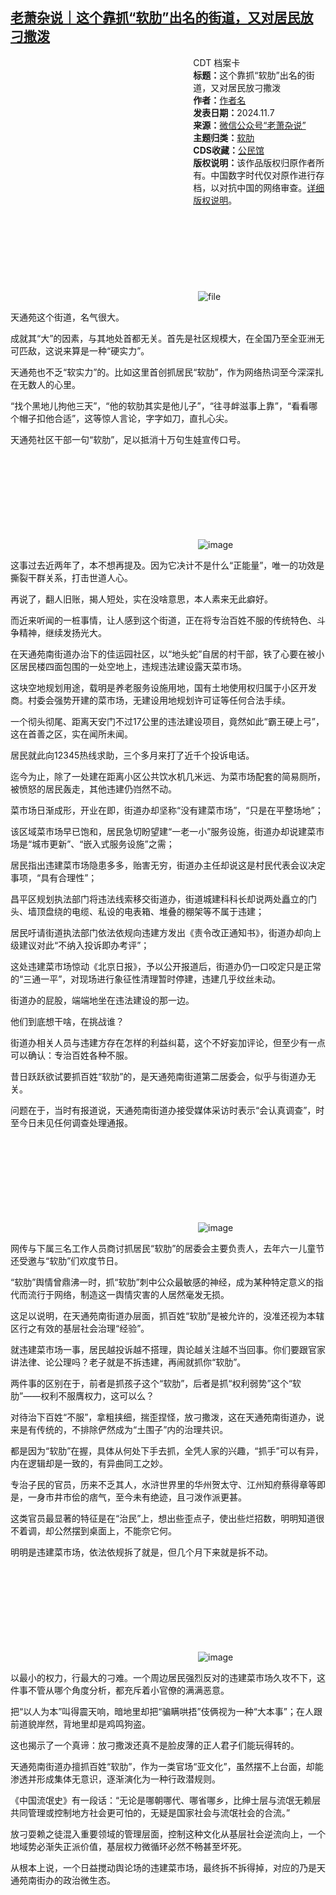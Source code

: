 <!--1730971075000-->
[老萧杂说｜这个靠抓“软肋”出名的街道，又对居民放刁撒泼](https://chinadigitaltimes.net/chinese/712877.html)
------

<div style="width:42%;float:right;padding-left:20px;"><div class="su-spoiler su-spoiler-style-fancy su-spoiler-icon-chevron-circle su-spoiler-closed" data-scroll-offset="0" data-anchor-in-url="no"><div class="su-spoiler-title" tabindex="0" role="button"><span class="su-spoiler-icon"></span>CDT 档案卡</div><div class="su-spoiler-content su-u-clearfix su-u-trim"><strong>标题：</strong>这个靠抓“软肋”出名的街道，又对居民放刁撒泼<br><strong>作者：</strong><a href="https://chinadigitaltimes.net/space/作者名" target="_blank">作者名</a><br><strong>发表日期：</strong>2024.11.7<br><strong>来源：</strong><a href="https://archive.ph/?url=https://mp.weixin.qq.com/s/YBvKA4KpTcnSfTSIBz0dqA" target="_blank">微信公众号“老萧杂说”</a><br><strong>主题归类：</strong><a href="https://chinadigitaltimes.net/space/软肋" target="_blank">软肋</a><br><strong>CDS收藏：</strong><a href="https://chinadigitaltimes.net/space/%E5%85%AC%E6%B0%91%E9%A6%86" target="_blank" rel="noopener">公民馆</a><br><strong>版权说明：</strong>该作品版权归原作者所有。中国数字时代仅对原作进行存档，以对抗中国的网络审查。<a href="https://chinadigitaltimes.net/chinese/copyright">详细版权说明</a>。</div></div></div><p><img decoding="async" src="data:image/svg+xml,%3Csvg%20xmlns='http://www.w3.org/2000/svg'%20viewBox='0%200%200%200'%3E%3C/svg%3E" alt="file" data-lazy-src="https://chinadigitaltimes.net/chinese/files/2024/11/image-1730970489791.png"><noscript><img decoding="async" src="https://chinadigitaltimes.net/chinese/files/2024/11/image-1730970489791.png" alt="file"></noscript></p><p>天通苑这个街道，名气很大。</p><p>成就其“大”的因素，与其地处首都无关。首先是社区规模大，在全国乃至全亚洲无可匹敌，这说来算是一种“硬实力”。</p><p>天通苑也不乏“软实力”的。比如这里首创抓居民“软肋”，作为网络热词至今深深扎在无数人的心里。</p><p>“找个黑地儿拘他三天”，“他的软肋其实是他儿子”，“往寻衅滋事上靠”，“看看哪个帽子扣他合适”，这等惊人言论，字字如刀，直扎心尖。</p><p>天通苑社区干部一句“软肋”，足以抵消十万句生娃宣传口号。</p><p><img decoding="async" src="data:image/svg+xml,%3Csvg%20xmlns='http://www.w3.org/2000/svg'%20viewBox='0%200%200%200'%3E%3C/svg%3E" alt="image" data-lazy-src="https://chinadigitaltimes.net/chinese/files/2024/11/post-712877-672c85c402f83."><noscript><img decoding="async" src="https://chinadigitaltimes.net/chinese/files/2024/11/post-712877-672c85c402f83." alt="image"></noscript></p><p>这事过去近两年了，本不想再提及。因为它决计不是什么“正能量”，唯一的功效是撕裂干群关系，打击世道人心。</p><p>再说了，翻人旧账，揭人短处，实在没啥意思，本人素来无此癖好。</p><p>而近来听闻的一桩事情，让人感到这个街道，正在将专治百姓不服的传统特色、斗争精神，继续发扬光大。</p><p>在天通苑南街道办治下的佳运园社区，以“地头蛇”自居的村干部，铁了心要在被小区居民楼四面包围的一处空地上，违规违法建设露天菜市场。</p><p>这块空地规划用途，载明是养老服务设施用地，国有土地使用权归属于小区开发商。村委会强势开建的菜市场，无建设用地规划许可证等任何合法手续。</p><p>一个彻头彻尾、距离天安门不过17公里的违法建设项目，竟然如此“霸王硬上弓”，这在首善之区，实在闻所未闻。</p><p>居民就此向12345热线求助，三个多月来打了近千个投诉电话。</p><p>迄今为止，除了一处建在距离小区公共饮水机几米远、为菜市场配套的简易厕所，被愤怒的居民轰走，其他违建仍岿然不动。</p><p>菜市场日渐成形，开业在即，街道办却坚称“没有建菜市场”，“只是在平整场地”；</p><p>该区域菜市场早已饱和，居民急切盼望建“一老一小”服务设施，街道办却说建菜市场是“城市更新”、“嵌入式服务设施”之需；</p><p>居民指出违建菜市场隐患多多，贻害无穷，街道办主任却说这是村民代表会议决定事项，“具有合理性”；</p><p>昌平区规划执法部门将违法线索移交街道办，街道城建科科长却说两处矗立的门头、墙顶盘绕的电缆、私设的电表箱、堆叠的棚架等不属于违建；</p><p>居民吁请街道执法部门依法依规向违建方发出《责令改正通知书》，街道办却向上级建议对此“不纳入投诉即办考评”；</p><p>这处违建菜市场惊动《北京日报》，予以公开报道后，街道办仍一口咬定只是正常的“三通一平”，对现场进行象征性清理暂时停建，违建几乎纹丝未动。</p><p>街道办的屁股，端端地坐在违法建设的那一边。</p><p>他们到底想干啥，在挑战谁？</p><p>街道办相关人员与违建方存在怎样的利益纠葛，这个不好妄加评论，但至少有一点可以确认：专治百姓各种不服。</p><p>昔日跃跃欲试要抓百姓“软肋”的，是天通苑南街道第二居委会，似乎与街道办无关。</p><p>问题在于，当时有报道说，天通苑南街道办接受媒体采访时表示“会认真调查”，时至今日未见任何调查处理通报。</p><p><img decoding="async" src="data:image/svg+xml,%3Csvg%20xmlns='http://www.w3.org/2000/svg'%20viewBox='0%200%200%200'%3E%3C/svg%3E" alt="image" data-lazy-src="https://chinadigitaltimes.net/chinese/files/2024/11/post-712877-672c85c40e2b0.png"><noscript><img decoding="async" src="https://chinadigitaltimes.net/chinese/files/2024/11/post-712877-672c85c40e2b0.png" alt="image"></noscript></p><p>网传与下属三名工作人员商讨抓居民“软肋”的居委会主要负责人，去年六一儿童节还受邀与“软肋”们欢度节日。</p><p>“软肋”舆情曾鼎沸一时，抓“软肋”刺中公众最敏感的神经，成为某种特定意义的指代而流行于网络，制造这一舆情灾害的人居然毫发无损。</p><p>这足以说明，在天通苑南街道办层面，抓百姓“软肋”是被允许的，没准还视为本辖区行之有效的基层社会治理“经验”。</p><p>就违建菜市场一事，居民越投诉越不搭理，舆论越关注越不当回事。你们要跟官家讲法律、论公理吗？老子就是不拆违建，再闹就抓你“软肋”。</p><p>两件事的区别在于，前者是抓孩子这个“软肋”，后者是抓“权利弱势”这个“软肋”——权利不服膺权力，这可以么？</p><p>对待治下百姓“不服”，拿粗挟细，揣歪捏怪，放刁撒泼，这在天通苑南街道办，说来是有传统的，不排除俨然成为“土围子”内的治理共识。</p><p>都是因为“软肋”在握，具体从何处下手去抓，全凭人家的兴趣，“抓手”可以有异，内在逻辑却是一致的，有异曲同工之妙。</p><p>专治子民的官员，历来不乏其人，水浒世界里的华州贺太守、江州知府蔡得章等即是，一身市井市侩的痞气，至今未有绝迹，且刁泼作派更甚。</p><p>这类官员最显著的特征是在“治民”上，想出些歪点子，使出些烂招数，明明知道很不着调，却公然摆到桌面上，不能奈它何。</p><p>明明是违建菜市场，依法依规拆了就是，但几个月下来就是拆不动。</p><p><img decoding="async" src="data:image/svg+xml,%3Csvg%20xmlns='http://www.w3.org/2000/svg'%20viewBox='0%200%200%200'%3E%3C/svg%3E" alt="image" data-lazy-src="https://chinadigitaltimes.net/chinese/files/2024/11/post-712877-672c85c419d63."><noscript><img decoding="async" src="https://chinadigitaltimes.net/chinese/files/2024/11/post-712877-672c85c419d63." alt="image"></noscript></p><p>以最小的权力，行最大的刁难。一个周边居民强烈反对的违建菜市场久攻不下，这件事不管从哪个角度分析，都充斥着小官僚的满满恶意。</p><p>把“以人为本”叫得震天响，暗地里却把“骗瞒哄捂”伎俩视为一种“大本事”；在人跟前道貌岸然，背地里却是鸡鸣狗盗。</p><p>这也揭示了一个真谛：放刁撒泼还真不是脸皮薄的正人君子们能玩得转的。</p><p>天通苑南街道办擅抓百姓“软肋”，作为一类官场“亚文化”，虽然摆不上台面，却能渗透并形成集体无意识，逐渐演化为一种行政潜规则。</p><p>《中国流氓史》有一段话：“无论是哪朝哪代、哪省哪乡，比绅士层与流氓无赖层共同管理或控制地方社会更可怕的，无疑是国家社会与流氓社会的合流。”</p><p>放刁耍赖之徒混入重要领域的管理层面，控制这种文化从基层社会逆流向上，一个地域势必渐失正派价值，基层权力微循环必然不畅甚至坏死。</p><p>从根本上说，一个日益搅动舆论场的违建菜市场，最终拆不拆得掉，对应的乃是天通苑南街办的政治微生态。</p><div class="addtoany_share_save_container addtoany_content addtoany_content_bottom"><div class="a2a_kit a2a_kit_size_32 addtoany_list" data-a2a-url="https://chinadigitaltimes.net/chinese/712877.html" data-a2a-title="老萧杂说｜这个靠抓“软肋”出名的街道，又对居民放刁撒泼"><a class="a2a_button_facebook" href="https://www.addtoany.com/add_to/facebook?linkurl=https%3A%2F%2Fchinadigitaltimes.net%2Fchinese%2F712877.html&amp;linkname=%E8%80%81%E8%90%A7%E6%9D%82%E8%AF%B4%EF%BD%9C%E8%BF%99%E4%B8%AA%E9%9D%A0%E6%8A%93%E2%80%9C%E8%BD%AF%E8%82%8B%E2%80%9D%E5%87%BA%E5%90%8D%E7%9A%84%E8%A1%97%E9%81%93%EF%BC%8C%E5%8F%88%E5%AF%B9%E5%B1%85%E6%B0%91%E6%94%BE%E5%88%81%E6%92%92%E6%B3%BC" title="Facebook" rel="nofollow noopener" target="_blank"></a><a class="a2a_button_twitter" href="https://www.addtoany.com/add_to/twitter?linkurl=https%3A%2F%2Fchinadigitaltimes.net%2Fchinese%2F712877.html&amp;linkname=%E8%80%81%E8%90%A7%E6%9D%82%E8%AF%B4%EF%BD%9C%E8%BF%99%E4%B8%AA%E9%9D%A0%E6%8A%93%E2%80%9C%E8%BD%AF%E8%82%8B%E2%80%9D%E5%87%BA%E5%90%8D%E7%9A%84%E8%A1%97%E9%81%93%EF%BC%8C%E5%8F%88%E5%AF%B9%E5%B1%85%E6%B0%91%E6%94%BE%E5%88%81%E6%92%92%E6%B3%BC" title="Twitter" rel="nofollow noopener" target="_blank"></a><a class="a2a_button_telegram" href="https://www.addtoany.com/add_to/telegram?linkurl=https%3A%2F%2Fchinadigitaltimes.net%2Fchinese%2F712877.html&amp;linkname=%E8%80%81%E8%90%A7%E6%9D%82%E8%AF%B4%EF%BD%9C%E8%BF%99%E4%B8%AA%E9%9D%A0%E6%8A%93%E2%80%9C%E8%BD%AF%E8%82%8B%E2%80%9D%E5%87%BA%E5%90%8D%E7%9A%84%E8%A1%97%E9%81%93%EF%BC%8C%E5%8F%88%E5%AF%B9%E5%B1%85%E6%B0%91%E6%94%BE%E5%88%81%E6%92%92%E6%B3%BC" title="Telegram" rel="nofollow noopener" target="_blank"></a><a class="a2a_button_reddit" href="https://www.addtoany.com/add_to/reddit?linkurl=https%3A%2F%2Fchinadigitaltimes.net%2Fchinese%2F712877.html&amp;linkname=%E8%80%81%E8%90%A7%E6%9D%82%E8%AF%B4%EF%BD%9C%E8%BF%99%E4%B8%AA%E9%9D%A0%E6%8A%93%E2%80%9C%E8%BD%AF%E8%82%8B%E2%80%9D%E5%87%BA%E5%90%8D%E7%9A%84%E8%A1%97%E9%81%93%EF%BC%8C%E5%8F%88%E5%AF%B9%E5%B1%85%E6%B0%91%E6%94%BE%E5%88%81%E6%92%92%E6%B3%BC" title="Reddit" rel="nofollow noopener" target="_blank"></a><a class="a2a_button_whatsapp" href="https://www.addtoany.com/add_to/whatsapp?linkurl=https%3A%2F%2Fchinadigitaltimes.net%2Fchinese%2F712877.html&amp;linkname=%E8%80%81%E8%90%A7%E6%9D%82%E8%AF%B4%EF%BD%9C%E8%BF%99%E4%B8%AA%E9%9D%A0%E6%8A%93%E2%80%9C%E8%BD%AF%E8%82%8B%E2%80%9D%E5%87%BA%E5%90%8D%E7%9A%84%E8%A1%97%E9%81%93%EF%BC%8C%E5%8F%88%E5%AF%B9%E5%B1%85%E6%B0%91%E6%94%BE%E5%88%81%E6%92%92%E6%B3%BC" title="WhatsApp" rel="nofollow noopener" target="_blank"></a><a class="a2a_button_email" href="https://www.addtoany.com/add_to/email?linkurl=https%3A%2F%2Fchinadigitaltimes.net%2Fchinese%2F712877.html&amp;linkname=%E8%80%81%E8%90%A7%E6%9D%82%E8%AF%B4%EF%BD%9C%E8%BF%99%E4%B8%AA%E9%9D%A0%E6%8A%93%E2%80%9C%E8%BD%AF%E8%82%8B%E2%80%9D%E5%87%BA%E5%90%8D%E7%9A%84%E8%A1%97%E9%81%93%EF%BC%8C%E5%8F%88%E5%AF%B9%E5%B1%85%E6%B0%91%E6%94%BE%E5%88%81%E6%92%92%E6%B3%BC" title="Email" rel="nofollow noopener" target="_blank"></a><a class="a2a_button_copy_link" href="https://www.addtoany.com/add_to/copy_link?linkurl=https%3A%2F%2Fchinadigitaltimes.net%2Fchinese%2F712877.html&amp;linkname=%E8%80%81%E8%90%A7%E6%9D%82%E8%AF%B4%EF%BD%9C%E8%BF%99%E4%B8%AA%E9%9D%A0%E6%8A%93%E2%80%9C%E8%BD%AF%E8%82%8B%E2%80%9D%E5%87%BA%E5%90%8D%E7%9A%84%E8%A1%97%E9%81%93%EF%BC%8C%E5%8F%88%E5%AF%B9%E5%B1%85%E6%B0%91%E6%94%BE%E5%88%81%E6%92%92%E6%B3%BC" title="Copy Link" rel="nofollow noopener" target="_blank"></a><a class="a2a_dd addtoany_share_save addtoany_share" href="https://www.addtoany.com/share"></a></div></div>
